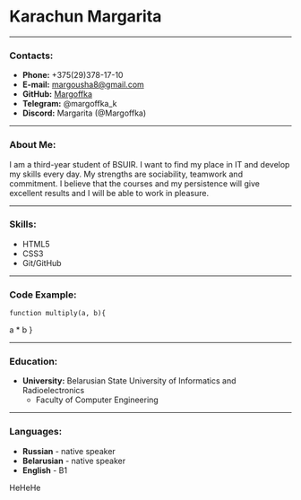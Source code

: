 # Karachun Margarita

---

### Contacts: 

- **Phone:** +375(29)378-17-10
- **E-mail:** margousha8@gmail.com
- **GitHub:** [Margoffka](https://github.com/Margoffka)
- **Telegram:** @margoffka_k
- **Discord:** Margarita (@Margoffka)

---

### About Me:

I am a third-year student of BSUIR. I want to find my place in IT and develop my skills every day. 
My strengths are sociability, teamwork and commitment. I believe that the courses and my persistence 
will give excellent results and I will be able to work in pleasure.

---

### Skills:

- HTML5
- CSS3
- Git/GitHub

---

### Code Example:

    function multiply(a, b){
  a * b
}

---

### Education:

- **University:** Belarusian State University of Informatics and Radioelectronics
    - Faculty of Computer Engineering

---

### Languages:


- **Russian** - native speaker
- **Belarusian** - native speaker
- **English** - B1 

HeHeHe